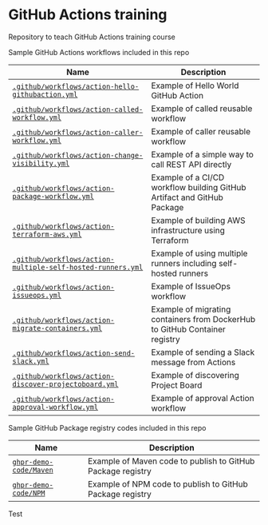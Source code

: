 # GitHub Actions training

Repository to teach GitHub Actions training course

Sample GitHub Actions workflows included in this repo

| Name | Description |
| ---- | ----------- |
| [`.github/workflows/action-hello-githubaction.yml`](/.github/workflows/action-cithubaction.yml) | Example of Hello World GitHub Action |
| [`.github/workflows/action-called-workflow.yml`](/.github/workflows/action-called-workflow.yml) | Example of called reusable workflow |
| [`.github/workflows/action-caller-workflow.yml`](/.github/workflows/action-caller-workflow.yml) | Example of caller reusable workflow |
| [`.github/workflows/action-change-visibility.yml`](/.github/workflows/action-change-visibility.yml) | Example of a simple way to call REST API directly |
| [`.github/workflows/action-package-workflow.yml`](/.github/workflows/action-package-workflow.yml) | Example of a CI/CD workflow building GitHub Artifact and GitHub Package |
| [`.github/workflows/action-terraform-aws.yml`](/.github/workflows/action-terraform-aws.yml) | Example of building AWS infrastructure using Terraform |
| [`.github/workflows/action-multiple-self-hosted-runners.yml`](/.github/workflows/action-multiple-self-hosted-runners.yml) | Example of using multiple runners including self-hosted runners |
| [`.github/workflows/action-issueops.yml`](/.github/workflows/action-issueops.yml) | Example of IssueOps workflow |
| [`.github/workflows/action-migrate-containers.yml`](/.github/workflows/action-migrate-containers.yml) | Example of migrating containers from DockerHub to GitHub Container registry |
| [`.github/workflows/action-send-slack.yml`](/.github/workflows/action-send-slack.yml) | Example of sending a Slack message from Actions |
| [`.github/workflows/action-discover-projectoboard.yml`](/.github/workflows/action-discover-projectoboard.yml) | Example of discovering Project Board |
| [`.github/workflows/action-approval-workflow.yml`](/.github/workflows/action-approval-workflow.yml) | Example of approval Action workflow |

Sample GitHub Package registry codes included in this repo

| Name | Description |
| ---- | ----------- |
| [`ghpr-demo-code/Maven`](/ghpr-demo-code/Maven) | Example of Maven code to publish to GitHub Package registry |
| [`ghpr-demo-code/NPM`](/ghpr-demo-code/NPM) | Example of NPM code to publish to GitHub Package registry |

Test

